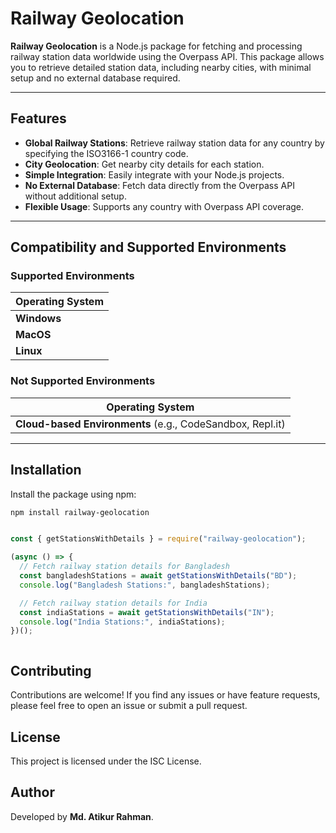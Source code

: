 # Railway Geolocation

**Railway Geolocation** is a Node.js package for fetching and processing railway station data worldwide using the Overpass API. This package allows you to retrieve detailed station data, including nearby cities, with minimal setup and no external database required.

---

## Features

- **Global Railway Stations**: Retrieve railway station data for any country by specifying the ISO3166-1 country code.
- **City Geolocation**: Get nearby city details for each station.
- **Simple Integration**: Easily integrate with your Node.js projects.
- **No External Database**: Fetch data directly from the Overpass API without additional setup.
- **Flexible Usage**: Supports any country with Overpass API coverage.

---

## Compatibility and Supported Environments

### Supported Environments

| Operating System           |
|----------------------------|
| **Windows**                |
| **MacOS**                  |
| **Linux**                  |

### Not Supported Environments

| Operating System                    |
|-------------------------------------|
| **Cloud-based Environments** (e.g., CodeSandbox, Repl.it) |

---

## Installation

Install the package using npm:

```bash
npm install railway-geolocation

```
```js

const { getStationsWithDetails } = require("railway-geolocation");

(async () => {
  // Fetch railway station details for Bangladesh
  const bangladeshStations = await getStationsWithDetails("BD");
  console.log("Bangladesh Stations:", bangladeshStations);

  // Fetch railway station details for India
  const indiaStations = await getStationsWithDetails("IN");
  console.log("India Stations:", indiaStations);
})();



```


## Contributing

Contributions are welcome! If you find any issues or have feature requests, please feel free to open an issue or submit a pull request.

## License

This project is licensed under the ISC License.

## Author

Developed by **Md. Atikur Rahman**.